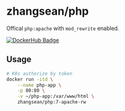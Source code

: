# zhangsean/php

Offical `php:apache` with `mod_rewrite` enabled.

[![DockerHub Badge](http://dockeri.co/image/zhangsean/php)](https://hub.docker.com/r/zhangsean/php/)

## Usage

```sh
# K8s authorize by token
docker run -itd \
    --name php-app \
    -p 80:80 \
    -v ~/php-app:/var/www/html \
    zhangsean/php:7-apache-rw
```
